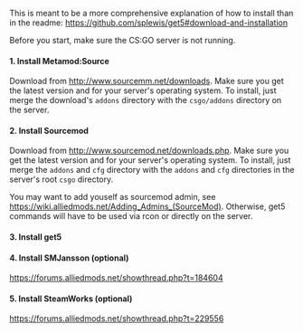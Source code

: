 This is meant to be a more comprehensive explanation of how to install than in the readme: https://github.com/splewis/get5#download-and-installation

Before you start, make sure the CS:GO server is not running.

#### 1. Install Metamod:Source
Download from http://www.sourcemm.net/downloads. Make sure you get the latest version and for your server's operating system. To install, just merge the download's ``addons`` directory with the ``csgo/addons`` directory on the server.

#### 2. Install Sourcemod 
Download from http://www.sourcemod.net/downloads.php. Make sure you get the latest version and for your server's operating system. To install, just merge the ``addons`` and ``cfg`` directory with the ``addons`` and ``cfg`` directories in the server's root ``csgo`` directory.

You may want to add youself as sourcemod admin, see https://wiki.alliedmods.net/Adding_Admins_(SourceMod). Otherwise, get5 commands will have to be used via rcon or directly on the server.

#### 3. Install get5


#### 4. Install SMJansson (optional)
https://forums.alliedmods.net/showthread.php?t=184604


#### 5. Install SteamWorks (optional)
https://forums.alliedmods.net/showthread.php?t=229556